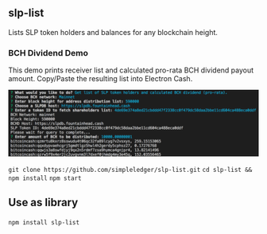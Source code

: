 ## slp-list

Lists SLP token holders and balances for any blockchain height.

### BCH Dividend Demo

This demo prints receiver list and calculated pro-rata BCH dividend payout amount. Copy/Paste the resulting list into Electron Cash.

![demo image](./demo.png)

`git clone https://github.com/simpleledger/slp-list.git`
`cd slp-list && `
`npm install`
`npm start`

## Use as library

`npm install slp-list`